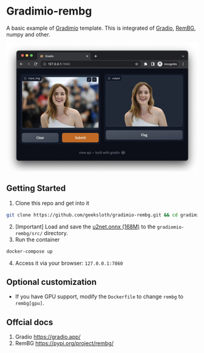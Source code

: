 # Gradimio-rembg
A basic example of [Gradimio](https://github.com/geeksloth/gradimio/ "Gradimio") template. This is integrated of [Gradio](https://gradio.app/ "Gradio"), [RemBG](https://pypi.org/project/rembg/ "RemBG"), numpy and other.

![Gradimio-rembg](static/ss2.jpg "Gradimio-rembg screenshot")



## Getting Started
1. Clone this repo and get into it
```bash
git clone https://github.com/geeksloth/gradimio-rembg.git && cd gradimio-rembg
```
2. [Important] Load and save the [u2net.onnx (168M)](https://drive.google.com/uc?id=1tCU5MM1LhRgGou5OpmpjBQbSrYIUoYab "u2net.onnx (168M)") to the ```gradiomio-rembg/src/``` directory.
3. Run the container
```bash
docker-compose up
```
4. Access it via your browser:
```127.0.0.1:7860```

## Optional customization
* If you have GPU support, modify the ```Dockerfile``` to change ```rembg``` to ```rembg[gpu]```.

## Offcial docs
1. Gradio https://gradio.app/
2. RemBG https://pypi.org/project/rembg/
